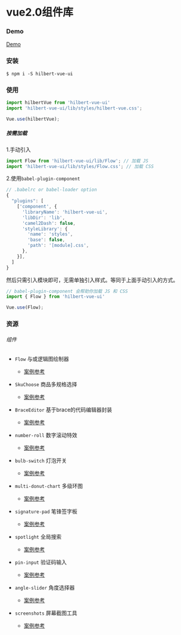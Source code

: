 # vue2.0组件库

### Demo
[Demo](https://hilbertangers.github.io/hilbert-vue-ui/#/flow)

### 安装

`$ npm i -S hilbert-vue-ui`

### 使用

```javascript
import hilbertVue from 'hilbert-vue-ui'
import 'hilbert-vue-ui/lib/styles/hilbert-vue.css';

Vue.use(hilbertVue);
```

##### 按需加载

1.手动引入

```javascript
import Flow from 'hilbert-vue-ui/lib/Flow'; // 加载 JS
import 'hilbert-vue-ui/lib/styles/Flow.css'; // 加载 CSS
```

2.使用`babel-plugin-component`

```javascript
// .babelrc or babel-loader option
{
  "plugins": [
    ['component', {
      'libraryName': 'hilbert-vue-ui',
      'libDir': 'lib',
      'camel2Dash': false,
      'styleLibrary': {
        'name': 'styles',
        'base': false,
        'path': '[module].css',
      },
    }],
  ]
}
```

然后只需引入模块即可，无需单独引入样式。等同于上面手动引入的方式。

```javascript
// babel-plugin-component 会帮助你加载 JS 和 CSS
import { Flow } from 'hilbert-vue-ui'

Vue.use(Flow);
```

### 资源

###### 组件

- `Flow` 与或逻辑图绘制器
  - [案例参考](https://github.com/Hilbertangers/hilbert-vue-ui/blob/main/examples/view/flow.vue)

- `SkuChoose` 商品多规格选择
  - [案例参考](https://github.com/Hilbertangers/hilbert-vue-ui/blob/main/examples/view/sku-choose.vue)


- `BraceEditor` 基于brace的代码编辑器封装
  - [案例参考](https://github.com/Hilbertangers/hilbert-vue-ui/blob/main/examples/view/brace-editor.vue)

- `number-roll` 数字滚动特效
  - [案例参考](https://github.com/Hilbertangers/hilbert-vue-ui/blob/main/examples/view/number-roll.vue)

- `bulb-switch` 灯泡开关
  - [案例参考](https://github.com/Hilbertangers/hilbert-vue-ui/blob/main/examples/view/bulb-switch.vue)

- `multi-donut-chart` 多级环图
  - [案例参考](https://github.com/Hilbertangers/hilbert-vue-ui/blob/main/examples/view/multi-donut-chart.vue)

- `signature-pad` 笔锋签字板
  - [案例参考](https://github.com/Hilbertangers/hilbert-vue-ui/blob/main/examples/view/signature-pad.vue)

- `spotlight` 全局搜索
  - [案例参考](https://github.com/Hilbertangers/hilbert-vue-ui/blob/main/examples/App.vue)

- `pin-input` 验证码输入
  - [案例参考](https://github.com/Hilbertangers/hilbert-vue-ui/blob/main/examples/view/pin-input.vue)

- `angle-slider` 角度选择器
  - [案例参考](https://github.com/Hilbertangers/hilbert-vue-ui/blob/main/examples/view/angle-slider.vue)

- `screenshots` 屏幕截图工具
  - [案例参考](https://github.com/Hilbertangers/hilbert-vue-ui/blob/main/examples/view/screenshots.vue)
